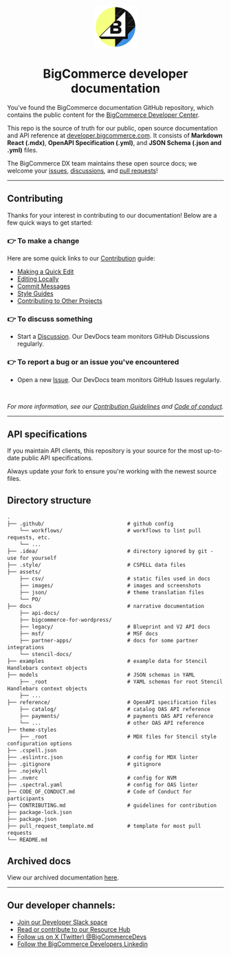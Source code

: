 <p align="center">
  <img alt="bcdevs logo" src="./assets/images/bcdevs-logo.png" width="100px" />
  <h1 align="center">BigCommerce developer documentation</h1>
</p>

You've found the BigCommerce documentation GitHub repository, which contains the public content for the [BigCommerce Developer Center](https://developer.bigcommerce.com/docs).

This repo is the source of truth for our public, open source documentation and API reference at [developer.bigcommerce.com](https://developer.bigcommerce.com). It consists of **Markdown React (.mdx)**, **OpenAPI Specification (.yml)**, and **JSON Schema (.json and .yml)** files.

The BigCommerce DX team maintains these open source docs; we welcome your [issues](https://github.com/bigcommerce/docs/issues), [discussions](https://github.com/bigcommerce/docs/discussions), and [pull requests](https://github.com/bigcommerce/docs/pulls)!

---

## Contributing
Thanks for your interest in contributing to our documentation! Below are a few quick ways to get started: 

### 👉 To make a change 
Here are some quick links to our [Contribution](/CONTRIBUTING.md) guide: 

- [Making a Quick Edit](/CONTRIBUTING.md#making-a-quick-edit)
- [Editing Locally](/CONTRIBUTING.md#editing-locally)
- [Commit Messages](/CONTRIBUTING.md/cod#commit-messages)
- [Style Guides](/CONTRIBUTING.md#style-guides)
- [Contributing to Other Projects](/CONTRIBUTING.md#contributing-to-other-projects)

### 👉 To discuss something 
- Start a [Discussion](https://github.com/bigcommerce/docs/discussions). Our DevDocs team monitors GitHub Discussions regularly.

### 👉 To report a bug or an issue you've encountered
- Open a new [Issue](https://github.com/bigcommerce/docs/issues). Our DevDocs team monitors GitHub Issues regularly.

<br/>

*For more information, see our [Contribution Guidelines](./CONTRIBUTING.md) and [Code of conduct](./CODE_OF_CONDUCT.md).*

---

## API specifications

If you maintain API clients, this repository is your source for the most up-to-date public API specifications.

Always update your fork to ensure you're working with the newest source files.

<!-- Significant dates include the following:

* As of August 22, 2022, all API specification files are in OAS 3+ format.
* In March 2023, we made significant changes to support a new OAS parser at [developer.bigcommerce.com](https://developer.bigcommerce.com).
* In May 2023, we subdivided both the Catalog and Payments API specifications into multiple files.
* On December 27, 2023, all public docs moved into the [bigcommerce/docs](https://github.com/bigcommerce/docs) repo. -->


## Directory structure

```shell
.
├── .github/                           # github config
    └── workflows/                     # workflows to lint pull requests, etc.
    └── ...
├── .idea/                             # directory ignored by git - use for yourself
├── .style/                            # CSPELL data files
├── assets/ 
    ├── csv/                           # static files used in docs
    ├── images/                        # images and screenshots
    ├── json/                          # theme translation files
    └── PO/                            
├── docs                               # narrative documentation
    ├── api-docs/                      
    ├── bigcommerce-for-wordpress/     
    ├── legacy/                        # Blueprint and V2 API docs
    ├── msf/                           # MSF docs
    ├── partner-apps/                  # docs for some partner integrations
    └── stencil-docs/   
├── examples                           # example data for Stencil Handlebars context objects
├── models                             # JSON schemas in YAML
    ├── _root                          # YAML schemas for root Stencil Handlebars context objects
    ├── ...
├── reference/                         # OpenAPI specification files
    ├── catalog/                       # catalog OAS API reference
    ├── payments/                      # payments OAS API reference
    └── ...                            # other OAS API reference
├── theme-styles          
    ├── _root                          # MDX files for Stencil style configuration options
├── .cspell.json  
├── .eslintrc.json                     # config for MDX linter
├── .gitignore                         # gitignore
├── .nojekyll    
├── .nvmrc                             # config for NVM
├── .spectral.yaml                     # config for OAS linter
├── CODE_OF_CONDUCT.md                 # Code of Conduct for participants
├── CONTRIBUTING.md                    # guidelines for contribution
├── package-lock.json                  
├── package.json                       
├── pull_request_template.md           # template for most pull requests
└── README.md

```

## Archived docs 
View our archived documentation [here](/archive/). 

---
## Our developer channels: 
* [Join our Developer Slack space](https://developer.bigcommerce.com/slack)
* [Read or contribute to our Resource Hub](https://developer.bigcommerce.com/resource-hub)
* [Follow us on X (Twitter) @BigCommerceDevs](https://twitter.com/BigCommerceDevs)
* [Follow the BigCommerce Developers Linkedin](https://www.linkedin.com/showcase/bigcommercedevs/)
